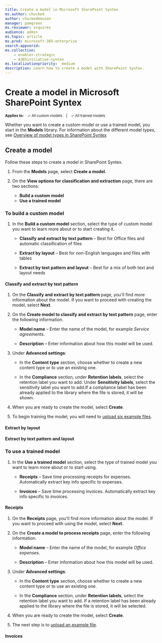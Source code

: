 ```yaml
---
title: Create a model in Microsoft SharePoint Syntex
ms.author: chucked
author: chuckedmonson
manager: pamgreen
ms.reviewer: ssquires
audience: admin
ms.topic: article
ms.prod: microsoft-365-enterprise
search.appverid: 
ms.collection: 
    - enabler-strategic
    - m365initiative-syntex
ms.localizationpriority:  medium
description: Learn how to create a model with SharePoint Syntex.
---
```


# Create a model in Microsoft SharePoint Syntex

<sup>**Applies to:**  &ensp; &#10003; All custom models &ensp; | &ensp; &#10003; All trained models</sup>

Whether you want to create a custom model or use a trained model, you start in the **Models** library. For information about the different model types, see [Overview of model types in SharePoint Syntex](model-types-overview.md)

## Create a model

Follow these steps to create a model in SharePoint Syntex.

1. From the **Models** page, select **Create a model**.

2. On the **View options for classification and extraction** page, there are two sections:

    - **Build a custom model**
    - **Use a trained model**

### To build a custom model

1. In the **Build a custom model** section, select the type of custom model you want to learn more about or to start creating it. 

    - **Classify and extract by text pattern** – Best for Office files and automatic classification of files

    - **Extract by layout** – Best for non-English languages and files with tables

    - **Extract by text pattern and layout** – Best for a mix of both text and layout needs

#### Classify and extract by text pattern

1. On the **Classify and extract by text pattern** page, you'll find more information about the model. If you want to proceed with creating the model, select **Next**.

2. On the **Create model to classify and extract by text pattern** page, enter the following information.

    - **Model name** – Enter the name of the model, for example *Service agreements*.

    - **Description** – Enter information about how this model will be used.
    
3. Under **Advanced settings**:

    - In the **Content type** section, choose whether to create a new content type or to use an existing one.

    - In the **Compliance** section, under **Retention labels**, select the retention label you want to add. Under **Sensitivity labels**, select the sensitivity label you want to add.If a compliance label has been already applied to the library where the file is stored, it will be shown.

4. When you are ready to create the model, select **Create**.

5. To begin training the model, you will need to [upload six example files](create-a-classifier#add-your-example-files).

#### Extract by layout

#### Extract by text pattern and layout

### To use a trained model

1. In the **Use a trained model** section, select the type of trained model you want to learn more about or to start using. 

    - **Receipts** – Save time processing receipts for expenses. Automatically extract key info specific to expenses.

    - **Invoices** – Save time processing invoices. Automatically extract key info specific to invoices.

#### Receipts

1. On the **Receipts** page, you'll find more information about the model. If you want to proceed with using the model, select **Next**.

2. On the **Create a model to process receipts** page, enter the following information.

    - **Model name** – Enter the name of the model, for example *Office expenses*.

    - **Description** – Enter information about how this model will be used.
    
3. Under **Advanced settings**:

    - In the **Content type** section, choose whether to create a new content type or to use an existing one.

    - In the **Compliance** section, under **Retention labels**, select the retention label you want to add. If a retention label has been already applied to the library where the file is stored, it will be selected. 

4. When you are ready to create the model, select **Create**.

5. The next step is to [upload an example file](create-a-classifier#add-your-example-files).

#### Invoices

